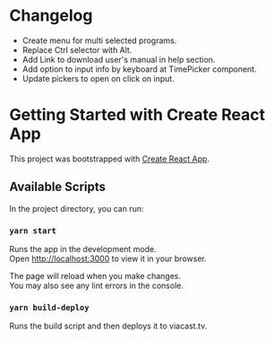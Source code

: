 # Changelog
* Create menu for multi selected programs.
* Replace Ctrl selector with Alt.
* Add Link to download user's manual in help section.
* Add option to input info by keyboard at TimePicker component.
* Update pickers to open on click on input.

# Getting Started with Create React App

This project was bootstrapped with [Create React App](https://github.com/facebook/create-react-app).

## Available Scripts

In the project directory, you can run:

### `yarn start`

Runs the app in the development mode.\
Open [http://localhost:3000](http://localhost:3000) to view it in your browser.

The page will reload when you make changes.\
You may also see any lint errors in the console.

### `yarn build-deploy`

Runs the build script and then deploys it to viacast.tv.
